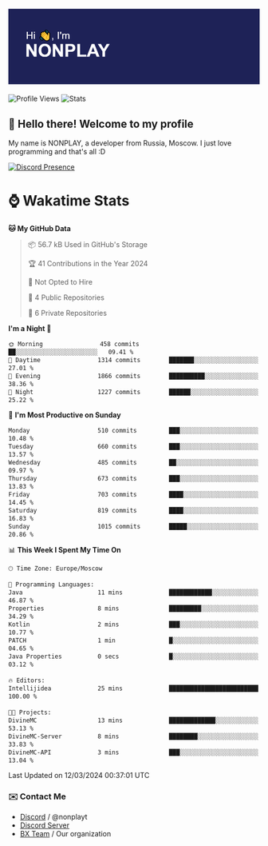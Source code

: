 ![Discord Presence](./header.png)
<br></br>
![Profile Views](https://komarev.com/ghpvc/?username=NONPLAYT&color=blue&style=for-the-badge)
![Stats](https://img.shields.io/badge/0%25-OPTIMIZED-orange?style=for-the-badge)


## :wave: Hello there! Welcome to my profile

My name is NONPLAY, a developer from Russia, Moscow. I just love programming and that's all :D

[![Discord Presence](https://lanyard.cnrad.dev/api/597087584090587177?showDisplayName=true)](https://discord.com/users/597087584090587177) 

# ⌚ Wakatime Stats

<!--START_SECTION:waka-->
**🐱 My GitHub Data** 

> 📦 56.7 kB Used in GitHub's Storage 
 > 
> 🏆 41 Contributions in the Year 2024
 > 
> 🚫 Not Opted to Hire
 > 
> 📜 4 Public Repositories 
 > 
> 🔑 6 Private Repositories 
 > 
**I'm a Night 🦉** 

```text
🌞 Morning                458 commits         ██░░░░░░░░░░░░░░░░░░░░░░░   09.41 % 
🌆 Daytime                1314 commits        ███████░░░░░░░░░░░░░░░░░░   27.01 % 
🌃 Evening                1866 commits        ██████████░░░░░░░░░░░░░░░   38.36 % 
🌙 Night                  1227 commits        ██████░░░░░░░░░░░░░░░░░░░   25.22 % 
```
📅 **I'm Most Productive on Sunday** 

```text
Monday                   510 commits         ███░░░░░░░░░░░░░░░░░░░░░░   10.48 % 
Tuesday                  660 commits         ███░░░░░░░░░░░░░░░░░░░░░░   13.57 % 
Wednesday                485 commits         ██░░░░░░░░░░░░░░░░░░░░░░░   09.97 % 
Thursday                 673 commits         ███░░░░░░░░░░░░░░░░░░░░░░   13.83 % 
Friday                   703 commits         ████░░░░░░░░░░░░░░░░░░░░░   14.45 % 
Saturday                 819 commits         ████░░░░░░░░░░░░░░░░░░░░░   16.83 % 
Sunday                   1015 commits        █████░░░░░░░░░░░░░░░░░░░░   20.86 % 
```


📊 **This Week I Spent My Time On** 

```text
🕑︎ Time Zone: Europe/Moscow

💬 Programming Languages: 
Java                     11 mins             ████████████░░░░░░░░░░░░░   46.87 % 
Properties               8 mins              █████████░░░░░░░░░░░░░░░░   34.29 % 
Kotlin                   2 mins              ███░░░░░░░░░░░░░░░░░░░░░░   10.77 % 
PATCH                    1 min               █░░░░░░░░░░░░░░░░░░░░░░░░   04.65 % 
Java Properties          0 secs              █░░░░░░░░░░░░░░░░░░░░░░░░   03.12 % 

🔥 Editors: 
Intellijidea             25 mins             █████████████████████████   100.00 % 

🐱‍💻 Projects: 
DivineMC                 13 mins             █████████████░░░░░░░░░░░░   53.13 % 
DivineMC-Server          8 mins              ████████░░░░░░░░░░░░░░░░░   33.83 % 
DivineMC-API             3 mins              ███░░░░░░░░░░░░░░░░░░░░░░   13.04 % 
```


 Last Updated on 12/03/2024 00:37:01 UTC
<!--END_SECTION:waka-->

### ✉️ Contact Me

- [Discord](https://discord.com/users/597087584090587177) / @nonplayt
- [Discord Server](https://discord.gg/p7cxhw7E2M)
- [BX Team](https://github.com/BX-Team) / Our organization
